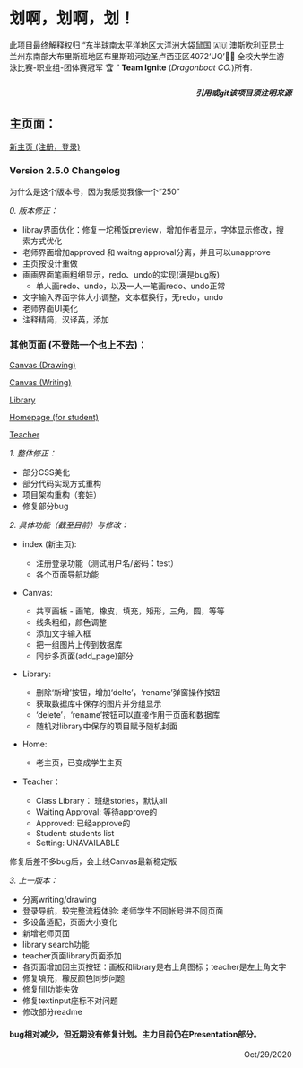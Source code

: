 # 划啊，划啊，划！

此项目最终解释权归 “东半球南太平洋地区大洋洲大袋鼠国 🇦🇺 澳斯吹利亚昆士兰州东南部大布里斯班地区布里斯班河边圣卢西亚区4072‘UQ’🏊🏻‍  全校大学生游泳比赛-职业组-团体赛冠军 🏆️ ” **Team Ignite** (*Dragonboat CO.*)所有.

##### <div align="right">*引用或git该项目须注明来源*</div>

## 主页面：

[新主页 (注册，登录)](https://s4523761-fableous.uqcloud.net/index/index.php)

### Version 2.5.0 Changelog

为什么是这个版本号，因为我感觉我像一个“250”

<i>0. 版本修正：</i>
+ libray界面优化：修复一坨稀饭preview，增加作者显示，字体显示修改，搜索方式优化
+ 老师界面增加approved 和 waitng approval分离，并且可以unapprove
+ 主页按设计重做
+ 画画界面笔画粗细显示，redo、undo的实现(满是bug版)
  + 单人画redo、undo，以及一人一笔画redo、undo正常
+ 文字输入界面字体大小调整，文本框换行，无redo，undo
+ 老师界面UI美化
+ 注释精简，汉译英，添加

### 其他页面 (不登陆一个也上不去)：

[Canvas (Drawing)](https://s4523761-fableous.uqcloud.net/index/Canvas/index.php)

[Canvas (Writing)](https://s4523761-fableous.uqcloud.net/index/Canvas/textStory.php)

[Library](https://s4523761-fableous.uqcloud.net/index/Canvas/library.php)

[Homepage (for student)](https://s4523761-fableous.uqcloud.net/index/Canvas/home.php)

[Teacher](https://s4523761-fableous.uqcloud.net/index/Canvas/teacher.php)

<i>1. 整体修正：</i>
- 部分CSS美化
- 部分代码实现方式重构
- 项目架构重构（套娃）
- 修复部分bug

<i>2. 具体功能（截至目前）与修改：</i>

+ index (新主页):
  - 注册登录功能（测试用户名/密码：test）
  - 各个页面导航功能

+ Canvas:
  - 共享画板 - 画笔，橡皮，填充，矩形，三角，圆，等等
  - 线条粗细，颜色调整
  - 添加文字输入框
  - 把一组图片上传到数据库
  - 同步多页面(add_page)部分

+ Library:
  - 删除‘新增’按钮，增加‘delte’，‘rename’弹窗操作按钮
  - 获取数据库中保存的图片并分组显示
  - ‘delete’，‘rename’按钮可以直接作用于页面和数据库
  - 随机对library中保存的项目赋予随机封面

+ Home:
  - 老主页，已变成学生主页
  
+ Teacher：
  - Class Library： 班级stories，默认all
  - Waiting Approval: 等待approve的
  - Approved: 已经approve的
  - Student: students list
  - Setting: UNAVAILABLE

修复后差不多bug后，会上线Canvas最新稳定版

<i>3. 上一版本：</i>
- 分离writing/drawing
- 登录导航，较完整流程体验: 老师学生不同帐号进不同页面
- 多设备适配，页面大小变化
- 新增老师页面
- library search功能
- teacher页面library页面添加
- 各页面增加回主页按钮：画板和library是右上角图标；teacher是左上角文字
- 修复填充，橡皮颜色同步问题
- 修复fill功能失效
- 修复textinput座标不对问题
- 修改部分readme


#### bug相对减少，但近期没有修复计划。主力目前仍在Presentation部分。

<div align="right">Oct/29/2020</div>
